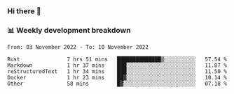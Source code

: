 ### Hi there 👋

### 📊 Weekly development breakdown
<!--START_SECTION:waka-->

```text
From: 03 November 2022 - To: 10 November 2022

Rust               7 hrs 51 mins   ██████████████▒░░░░░░░░░░   57.54 %
Markdown           1 hr 37 mins    ███░░░░░░░░░░░░░░░░░░░░░░   11.87 %
reStructuredText   1 hr 34 mins    ███░░░░░░░░░░░░░░░░░░░░░░   11.50 %
Docker             1 hr 23 mins    ██▓░░░░░░░░░░░░░░░░░░░░░░   10.14 %
Other              58 mins         █▓░░░░░░░░░░░░░░░░░░░░░░░   07.18 %
```

<!--END_SECTION:waka-->
